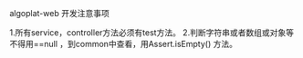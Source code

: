 algoplat-web
开发注意事项

1.所有service，controller方法必须有test方法。
2.判断字符串或者数组或对象等不得用==null ，到common中查看，用Assert.isEmpty() 方法。